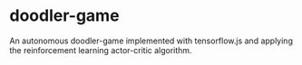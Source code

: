 # doodler-game
An autonomous doodler-game implemented with tensorflow.js and applying the reinforcement learning actor-critic algorithm.
